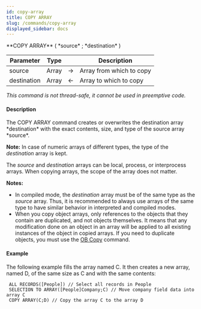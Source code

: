 ```yaml
---
id: copy-array
title: COPY ARRAY
slug: /commands/copy-array
displayed_sidebar: docs
---
```


<!--REF #_command_.COPY ARRAY.Syntax-->**COPY ARRAY** ( *source* ; *destination* )<!-- END REF-->
<!--REF #_command_.COPY ARRAY.Params-->
| Parameter | Type |  | Description |
| --- | --- | --- | --- |
| source | Array | &#8594;  | Array from which to copy |
| destination | Array | &#8592; | Array to which to copy |

<!-- END REF-->

*This command is not thread-safe, it cannot be used in preemptive code.*


#### Description 

<!--REF #_command_.COPY ARRAY.Summary-->The COPY ARRAY command creates or overwrites the destination array *destination* with the exact contents, size, and type of the source array *source*.<!-- END REF-->

**Note:** In case of numeric arrays of different types, the type of the *destination* array is kept.

The *source* and *destination* arrays can be local, process, or interprocess arrays. When copying arrays, the scope of the array does not matter.

**Notes:**

* In compiled mode, the *destination* array must be of the same type as the *source* array. Thus, it is recommended to always use arrays of the same type to have similar behavior in interpreted and compiled modes.
* When you copy object arrays, only references to the objects that they contain are duplicated, and not objects themselves. It means that any modification done on an object in an array will be applied to all existing instances of the object in copied arrays. If you need to duplicate objects, you must use the [OB Copy](ob-copy.md) command.

#### Example 

The following example fills the array named C. It then creates a new array, named D, of the same size as C and with the same contents:

```4d
 ALL RECORDS([People]) // Select all records in People
 SELECTION TO ARRAY([People]Company;C) // Move company field data into array C
 COPY ARRAY(C;D) // Copy the array C to the array D
```
